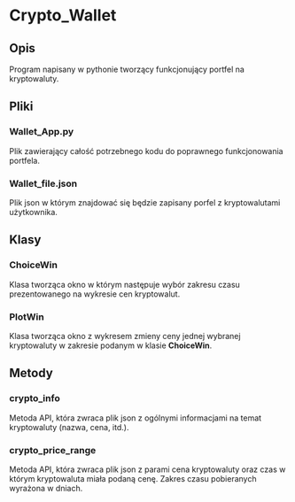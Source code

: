 # Crypto_Wallet
## Opis
Program napisany w pythonie tworzący funkcjonujący portfel na kryptowaluty.

## Pliki
### Wallet_App.py
Plik zawierający całość potrzebnego kodu do poprawnego funkcjonowania portfela.
### Wallet_file.json
Plik json w którym znajdować się będzie zapisany porfel z kryptowalutami użytkownika.

## Klasy
### ChoiceWin
Klasa tworząca okno w którym następuje wybór zakresu czasu prezentowanego na wykresie cen kryptowalut.
### PlotWin
Klasa tworząca okno z wykresem zmieny ceny jednej wybranej kryptowaluty w zakresie podanym w klasie **ChoiceWin**.

## Metody
### crypto_info
Metoda API, która zwraca plik json z ogólnymi informacjami na temat kryptowaluty (nazwa, cena, itd.).
### crypto_price_range
Metoda API, która  zwraca plik json z parami cena kryptowaluty oraz czas w którym kryptowaluta miała podaną cenę. Zakres czasu pobieranych wyrażona w dniach.

